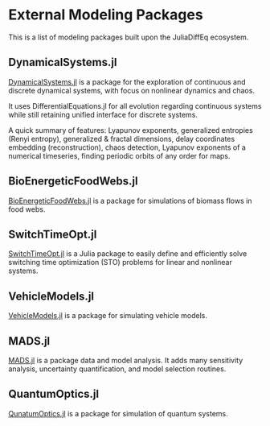 # External Modeling Packages

This is a list of modeling packages built upon the JuliaDiffEq ecosystem.

## DynamicalSystems.jl

[DynamicalSystems.jl](https://juliadynamics.github.io/DynamicalSystems.jl/stable/)
is a package for the exploration of continuous and discrete dynamical systems,
with focus on nonlinear dynamics and chaos.

It uses DifferentialEquations.jl for all evolution regarding continuous systems
while still retaining unified interface for discrete systems.

A quick summary of features: Lyapunov exponents, generalized entropies (Renyi entropy),
generalized & fractal
dimensions, delay coordinates embedding (reconstruction), chaos detection, Lyapunov
exponents of a numerical timeseries, finding periodic orbits of any order for maps.

## BioEnergeticFoodWebs.jl

[BioEnergeticFoodWebs.jl](https://github.com/PoisotLab/BioEnergeticFoodWebs.jl)
is a package for simulations of biomass flows in food webs.

## SwitchTimeOpt.jl

[SwitchTimeOpt.jl](https://github.com/oxfordcontrol/SwitchTimeOpt.jl) is a Julia
package to easily define and efficiently solve switching time optimization (STO)
problems for linear and nonlinear systems.

## VehicleModels.jl

[VehicleModels.jl](https://github.com/JuliaMPC/VehicleModels.jl) is a package for
simulating vehicle models.

## MADS.jl

[MADS.jl](https://github.com/madsjulia/Mads.jl) is a package data and model
analysis. It adds many sensitivity analysis, uncertainty quantification,
and model selection routines.

## QuantumOptics.jl

[QunatumOptics.jl](https://github.com/qojulia/QuantumOptics.jl) is a package
for simulation of quantum systems.
